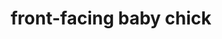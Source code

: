 ---
layout: smileys&emotion
title: front-facing baby chick
emoji: front_facing_baby_chick
permalink: 🐥.html
image: assets/img/3moji/front_facing_baby_chick.png
---